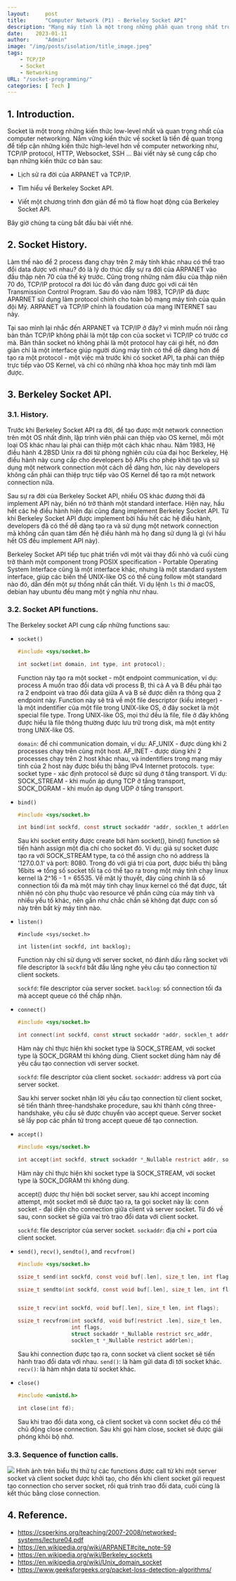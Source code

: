 ```yaml
---
layout:     post
title:      "Computer Network (P1) - Berkeley Socket API"
description: "Mạng máy tính là một trong những phần quan trọng nhất trong khoa học máy tính, vậy nên việc nắm vững kiến thức cơ bản về mạng máy tính được coi là bắt buộc với mọi lập trình viên. Chính vì lý do đó mà mình viết ra series này, để ôn tập và hệ thống lại những kiến thức mình được học qua về mảng này. Mình sẽ bắt đầu series với Berkeley Socket API."
date:    2023-01-11
author:     "Admin"
image: "/img/posts/isolation/title_image.jpeg"
tags:
    - TCP/IP
    - Socket
    - Networking
URL: "/socket-programming/"
categories: [ Tech ]
---
```

## 1. Introduction.
Socket là một trong những kiến thức low-level nhất và quan trọng nhất của computer networking. Nắm vững kiến thức về socket là tiền đề quan trọng để tiếp cận những kiến thức high-level hơn về computer networking như, TCP/IP protocol, HTTP, Websocket, SSH ... Bài viết này sẽ cung cấp cho bạn những kiến thức cơ bản sau:

- Lịch sử ra đời của ARPANET và TCP/IP.

- Tìm hiểu về Berkeley Socket API.

- Viết một chương trình đơn giản để mô tả flow hoạt động của Berkeley Socket API.

Bây giờ chúng ta cùng bắt đầu bài viết nhé.

## 2. Socket History.
Làm thế nào để 2 process đang chạy trên 2 máy tính khác nhau có thể trao đổi data được với nhau? đó là lý do thúc đẩy sự ra đời của ARPANET vào đầu thập nên 70 của thế ký trước. Cũng trong những năm đầu của thập niên 70 đó, TCP/IP protocol ra đời lúc đó vẫn đang được gọi với cái tên Transmission Control Program. Sau đó vào năm 1983, TCP/IP đã được APARNET sử dụng làm protocol chính cho toàn bộ mạng máy tính của quân đội Mỹ. ARPANET và TCP/IP chính là foudation của mạng INTERNET sau này.

Tại sao mình lại nhắc đến ARPANET và TCP/IP ở đây? vì mình muốn nói rằng bản thân TCP/IP không phải là một tập con của socket vì TCP/IP có trước cơ mà. Bản thân socket nó không phải là một protocol hay cái gì hết, nó đơn giản chỉ là một interface giúp người dùng máy tính có thể dễ dàng hơn để tạo ra một protocol - một việc mà trước khi có socket API, ta phải can thiệp trực tiếp vào OS Kernel, và chỉ có những nhà khoa học máy tinh mới làm được.

## 3. Berkeley Socket API.
### 3.1. History.
Trước khi Berkeley Socket API ra đời, để tạo được một network connection trên một OS nhất định, lập trình viên phải can thiệp vào OS kernel, mỗi một loại OS khác nhau lại phải can thiệp một cách khác nhau. Năm 1983, Hệ điều hành 4.2BSD Unix ra đời từ phòng nghiên cứu của đại học Berkeley, Hệ điều hành này cung cấp cho developers bộ APIs cho phép khởi tạo và sử dụng một network connection một cách dễ dàng hơn, lúc này developers không cần phải can thiệp trực tiếp vào OS Kernel để tạo ra một network connection nữa.

Sau sự ra đời của Berkeley Socket API, nhiều OS khác đương thời đã implement API này, biến nó trở thành một standard interface. Hiện nay, hầu hết các hệ điều hành hiện đại cũng đang implement Berkeley Socket API. Từ khi Berkeley Socket API được implement bời hầu hết các hệ điều hành, developers đã có thể dễ dàng tạo ra và sử dụng một network connection mà không cần quan tâm đến hệ điều hành mà họ đang sử dụng là gì (vì hầu hết OS đều implement API này).

Berkeley Socket API tiếp tục phát triển với một vài thay đổi nhỏ và cuối cùng trở thành một component trong POSIX specification - Portable Operating System Interface cũng là một interface khác, nhưng là một standard system interface, giúp các biến thể UNIX-like OS có thể cùng follow một standard nào đó, dẫn đến một sự thống nhất cần thiết. Ví dụ lệnh `ls` thì ở macOS, debian hay ubuntu đều mang một ý nghĩa như nhau.

### 3.2. Socket API functions.

The Berkeley socket API cung cấp những functions sau:

- `socket()`
	```C
	#include <sys/socket.h>

	int socket(int domain, int type, int protocol);
	```
	Function này tạo ra một socket - một endpoint communication, ví dụ: process A muốn trao đổi data với process B, thì cả A và B đều phải tạo ra 2 endpoint và trao đổi data giữa A và B sẽ được diễn ra thông qua 2 endpoint này. Function này sẽ trả về một file descriptor (kiểu integer) - là một indentifier của một file trong UNIX-like OS, ở đây socket là một special file type. Trong UNIX-like OS, mọi thứ đều là file, file ở đây không được hiểu là file thông thường được lưu trữ trong disk, mà một entity trong UNIX-like OS.

	`domain`: để chỉ communication domain, ví dụ: AF_UNIX - được dùng khi 2 processes chạy trên cùng một host. AF_INET - được dùng khi 2 processes chạy trên 2 host khác nhau, và indentifiers trong mạng máy tính của 2 host này được biểu thị bằng IPv4 Internet protocols.
	`type`: socket type - xác định protocol sẽ được sử dụng ở tầng transport. Ví dụ: SOCK_STREAM - khi muốn áp dụng TCP ở tầng transport, SOCK_DGRAM - khi muốn áp dụng UDP ở tầng transport.


- `bind()`
	```C
    #include <sys/socket.h>

    int bind(int sockfd, const struct sockaddr *addr, socklen_t addrlen);
	```
	Sau khi socket entity được create bới hàm socket(), bind() function sẽ tiến hành assign một địa chỉ cho socket đó. Ví dụ: giả sự socket được tạo ra với SOCK_STREAM type, ta có thể assign cho nó address là '127.0.0.1' và port: 8080. Trong đó với giá trị của port, được biểu thị bằng 16bits => tổng số socket tối ta có thể tạo ra trong một máy tính chạy linux kernel là 2^16 - 1 = 65535. Về mặt lý thuyết, đây cũng chính là số connection tối đa mà một máy tính chạy linux kernel có thể đạt được, tất nhiên nó còn phụ thuộc vào resource về phần cứng của máy tính và nhiều yếu tố khác, nên gần như chắc chắn sẽ không đạt được con số này trên bất kỳ máy tính nào.

- `listen()`
	```
	#include <sys/socket.h>

	int listen(int sockfd, int backlog);
	```
	Function này chỉ sử dụng với server socket, nó đánh dấu rằng socket với file descriptor là `sockfd` bắt đầu lắng nghe yêu cầu tạo connection từ client sockets.

	`sockfd`: file descriptor của server socket.
	`backlog`: số connection tối đa mà accept queue có thể chấp nhận.

- `connect()`
	```C
	#include <sys/socket.h>

	int connect(int sockfd, const struct sockaddr *addr, socklen_t addrlen);
	```
	Hàm này chỉ thực hiện khi socket type là SOCK_STREAM, với socket type là SOCK_DGRAM thì không dùng. Client socket dùng hàm này để yêu cầu tạo connection với server socket.

	`sockfd`: file descriptor của client socket.
	`sockaddr`: address và port của server socket.

	Sau khi server socket nhận lời yêu cầu tạo connection từ client socket, sẽ tiến thành three-handshake procedure, sau khi thành công three-handshake, yêu cầu sẽ được chuyển vào accept queue. Server socket sẽ lấy pop các phần tử trong accept queue để tạo connection.


- `accept()`
	```C
	#include <sys/socket.h>

    int accept(int sockfd, struct sockaddr *_Nullable restrict addr, socklen_t *_Nullable restrict addrlen);
	```
	Hàm này chỉ thực hiện khi socket type là SOCK_STREAM, với socket type là SOCK_DGRAM thì không dùng.

	accept() được thự hiện bởi socket server, sau khi accept incoming attempt, một socket mới sẽ được tạo ra, ta gọi socket này là: conn socket - đại diện cho connection giữa client và server socket. Từ đó về sau, conn socket sẽ giữa vai trò trao đổi data với client socket.

	`sockfd`: file descriptor của server socket.
	`sockaddr`: địa chỉ + port của client socket.



- `send()`, `recv()`, `sendto()`, and `recvfrom()`
	```C
	#include <sys/socket.h>

	ssize_t send(int sockfd, const void buf[.len], size_t len, int flags);

	ssize_t sendto(int sockfd, const void buf[.len], size_t len, int flags, const struct sockaddr *dest_addr, socklen_t addrlen);


	ssize_t recv(int sockfd, void buf[.len], size_t len, int flags);

	ssize_t recvfrom(int sockfd, void buf[restrict .len], size_t len,
	                 int flags,
	                 struct sockaddr *_Nullable restrict src_addr,
	                 socklen_t *_Nullable restrict addrlen);
	```
	Sau khi connection được tạo ra, conn socket và client socket sẽ tiến hành trao đổi data với nhau. 
	`send()`: là hàm gửi data đi tới socket khác.
	`recv()`: là hàm nhận data từ socket khác.

- `close()`
	```C
	#include <unistd.h>

	int close(int fd);
	```
	Sau khi trao đổi data xong, cả client socket và conn socket đều có thể chủ động close connection. Sau khi gọi hàm close, socket sẽ được giải phóng khỏi bộ nhớ.

### 3.3. Sequence of function calls.
![](/img/socket/sockets-tcp-flow.webp)
Hình ảnh trên biểu thị thứ tự các functions được call từ khi một server socket và client socket được khởi tạo, cho đến khi client socket gửi request tạo connection cho server socket, rồi quá trình trao đổi data, cuối cùng là kết thúc bằng close connection.

## 4. Reference.
- https://csperkins.org/teaching/2007-2008/networked-systems/lecture04.pdf
- https://en.wikipedia.org/wiki/ARPANET#cite_note-59
- https://en.wikipedia.org/wiki/Berkeley_sockets
- https://en.wikipedia.org/wiki/Unix_domain_socket
- https://www.geeksforgeeks.org/packet-loss-detection-algorithms/
